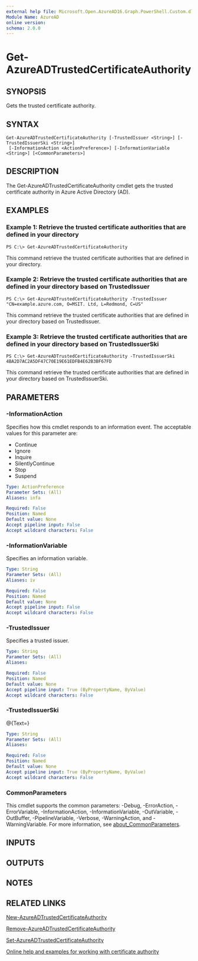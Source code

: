 ```yaml
---
external help file: Microsoft.Open.AzureAD16.Graph.PowerShell.Custom.dll-Help.xml
Module Name: AzureAD
online version:
schema: 2.0.0
---
```


# Get-AzureADTrustedCertificateAuthority

## SYNOPSIS
Gets the trusted certificate authority.

## SYNTAX

```
Get-AzureADTrustedCertificateAuthority [-TrustedIssuer <String>] [-TrustedIssuerSki <String>]
 [-InformationAction <ActionPreference>] [-InformationVariable <String>] [<CommonParameters>]
```

## DESCRIPTION
The Get-AzureADTrustedCertificateAuthority cmdlet gets the trusted certificate authority in Azure Active Directory (AD).

## EXAMPLES

### Example 1: Retrieve the trusted certificate authorities that are defined in your directory
```
PS C:\> Get-AzureADTrustedCertificateAuthority
```

This command retrieve the trusted certificate authorities that are defined in your directory.

### Example 2: Retrieve the trusted certificate authorities that are defined in your directory based on TrustedIssuer
```
PS C:\> Get-AzureADTrustedCertificateAuthority -TrustedIssuer "CN=example.azure.com, O=MSIT. Ltd, L=Redmond, C=US"
```

This command retrieve the trusted certificate authorities that are defined in your directory based on TrustedIssuer.

### Example 3: Retrieve the trusted certificate authorities that are defined in your directory based on TrustedIssuerSki
```
PS C:\> Get-AzureADTrustedCertificateAuthority -TrustedIssuerSki 4BA2D7AC2A5DF47C70E19E61EDFB4E62B3BF67FD
```

This command retrieve the trusted certificate authorities that are defined in your directory based on TrustedIssuerSki.

## PARAMETERS

### -InformationAction
Specifies how this cmdlet responds to an information event.
The acceptable values for this parameter are:

- Continue
- Ignore
- Inquire
- SilentlyContinue
- Stop
- Suspend

```yaml
Type: ActionPreference
Parameter Sets: (All)
Aliases: infa

Required: False
Position: Named
Default value: None
Accept pipeline input: False
Accept wildcard characters: False
```

### -InformationVariable
Specifies an information variable.

```yaml
Type: String
Parameter Sets: (All)
Aliases: iv

Required: False
Position: Named
Default value: None
Accept pipeline input: False
Accept wildcard characters: False
```

### -TrustedIssuer
Specifies a trusted issuer.

```yaml
Type: String
Parameter Sets: (All)
Aliases:

Required: False
Position: Named
Default value: None
Accept pipeline input: True (ByPropertyName, ByValue)
Accept wildcard characters: False
```

### -TrustedIssuerSki
@{Text=}

```yaml
Type: String
Parameter Sets: (All)
Aliases:

Required: False
Position: Named
Default value: None
Accept pipeline input: True (ByPropertyName, ByValue)
Accept wildcard characters: False
```

### CommonParameters
This cmdlet supports the common parameters: -Debug, -ErrorAction, -ErrorVariable, -InformationAction, -InformationVariable, -OutVariable, -OutBuffer, -PipelineVariable, -Verbose, -WarningAction, and -WarningVariable. For more information, see [about_CommonParameters](http://go.microsoft.com/fwlink/?LinkID=113216).

## INPUTS

## OUTPUTS

## NOTES

## RELATED LINKS

[New-AzureADTrustedCertificateAuthority]()

[Remove-AzureADTrustedCertificateAuthority]()

[Set-AzureADTrustedCertificateAuthority]()

[Online help and examples for working with certificate authority](https://azure.microsoft.com/en-us/documentation/articles/active-directory-certificate-based-authentication-ios/)


